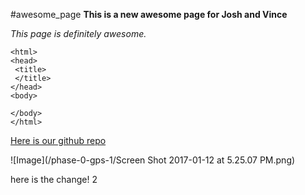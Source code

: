 #awesome_page
**This is a new awesome page for Josh and Vince**

*This page is definitely awesome.*

```<!DOCTYPE html>
<html>
<head>
 <title>
 </title>
</head>
<body>

</body>
</html>
```

[Here is our github repo](https://github.com/joshmun/phase-0-gps-1/ "Github Home")

![Image](/phase-0-gps-1/Screen Shot 2017-01-12 at 5.25.07 PM.png)


here is the change! 2